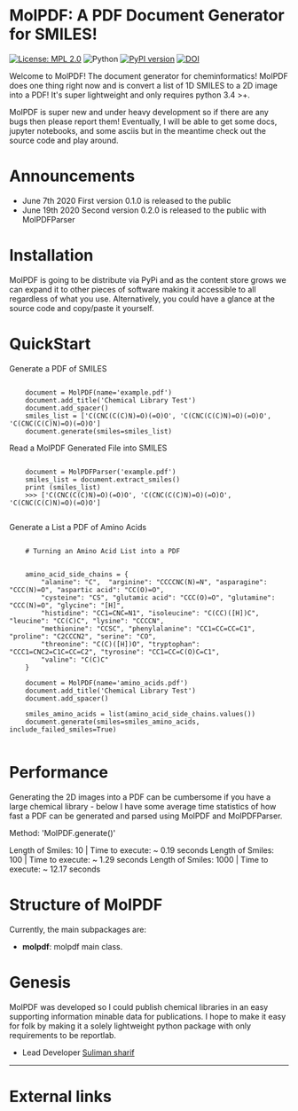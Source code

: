 MolPDF: A PDF Document Generator for SMILES!
============================================

[![License: MPL 2.0](https://img.shields.io/badge/License-MPL%202.0-brightgreen.svg)](https://opensource.org/licenses/MPL-2.0)
![Python](https://img.shields.io/badge/python-3.6-blue.svg)
[![PyPI version](https://badge.fury.io/py/molpdf.svg)](https://badge.fury.io/py/molpdf)
[![DOI](https://zenodo.org/badge/256060429.svg)](https://zenodo.org/badge/latestdoi/256060429)


Welcome to MolPDF! The document generator for cheminformatics! MolPDF does one thing right now and is convert a list of 1D 
SMILES to a 2D image into a PDF! It's super lightweight and only requires python 3.4 >+. 

MolPDF is super new and under heavy development so if there are any bugs then please report them! Eventually, I will be able 
to get some docs, jupyter notebooks, and some asciis but in the meantime check out the source code and play around. 

Announcements
=============

-   June 7th 2020 First version 0.1.0 is released to the public
-   June 19th 2020 Second version 0.2.0 is released to the public with MolPDFParser

Installation 
============

MolPDF is going to be distribute via PyPi and as the content store grows we can expand it to other pieces of software
making it accessible to all regardless of what you use. Alternatively, you could have a glance at the source code and copy/paste
it yourself.

QuickStart
==========

Generate a PDF of SMILES

```
    
    document = MolPDF(name='example.pdf')
    document.add_title('Chemical Library Test')
    document.add_spacer()
    smiles_list = ['C(CNC(C(C)N)=O)(=O)O', 'C(CNC(C(C)N)=O)(=O)O', 'C(CNC(C(C)N)=O)(=O)O']
    document.generate(smiles=smiles_list)

```

Read a MolPDF Generated File into SMILES

```

    document = MolPDFParser('example.pdf')
    smiles_list = document.extract_smiles()
    print (smiles_list)
    >>> ['C(CNC(C(C)N)=O)(=O)O', 'C(CNC(C(C)N)=O)(=O)O', 'C(CNC(C(C)N)=O)(=O)O']


```

Generate a List a PDF of Amino Acids

```

    # Turning an Amino Acid List into a PDF
    

    amino_acid_side_chains = {
        "alanine": "C",  "arginine": "CCCCNC(N)=N", "asparagine": "CCC(N)=O", "aspartic acid": "CC(O)=O",
        "cysteine": "CS", "glutamic acid": "CCC(O)=O", "glutamine": "CCC(N)=O", "glycine": "[H]",
        "histidine": "CC1=CNC=N1", "isoleucine": "C(CC)([H])C", "leucine": "CC(C)C", "lysine": "CCCCN",
        "methionine": "CCSC", "phenylalanine": "CC1=CC=CC=C1", "proline": "C2CCCN2", "serine": "CO",
        "threonine": "C(C)([H])O", "tryptophan": "CCC1=CNC2=C1C=CC=C2", "tyrosine": "CC1=CC=C(O)C=C1",
        "valine": "C(C)C"
    }

    document = MolPDF(name='amino_acids.pdf')
    document.add_title('Chemical Library Test')
    document.add_spacer()

    smiles_amino_acids = list(amino_acid_side_chains.values())
    document.generate(smiles=smiles_amino_acids, include_failed_smiles=True)
    
```

Performance
===========

Generating the 2D images into a PDF can be cumbersome if you have a large chemical library - below 
I have some average time statistics of how fast a PDF can be generated and parsed using MolPDF and MolPDFParser.


Method: 'MolPDF.generate()'

Length of Smiles: 10 | Time to execute: ~ 0.19 seconds
Length of Smiles: 100 | Time to execute: ~ 1.29 seconds
Length of Smiles: 1000 | Time to execute: ~ 12.17 seconds


Structure of MolPDF
=======================

Currently, the main subpackages are:

- **molpdf**: molpdf main class. 


Genesis
=======

MolPDF was developed so I could publish chemical libraries in an easy supporting information minable data for publications. 
I hope to make it easy for folk by making it a solely lightweight python package with only requirements to be reportlab. 

- Lead Developer [Suliman sharif](http://sulstice.github.io/)

* * * * *

External links
==============


